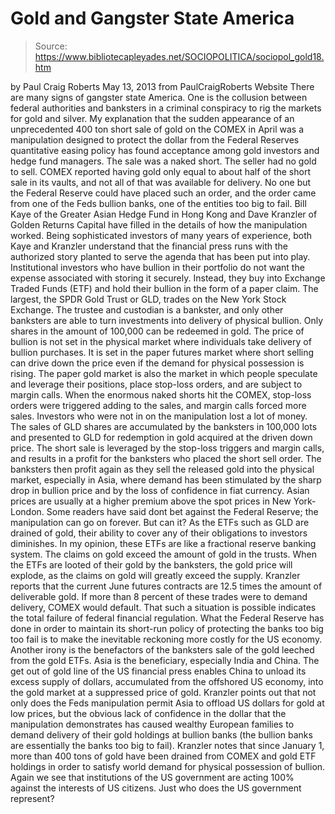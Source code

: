 # Gold and Gangster State America

> Source: https://www.bibliotecapleyades.net/SOCIOPOLITICA/sociopol_gold18.htm

by Paul Craig Roberts
May 13, 2013
from
PaulCraigRoberts Website
There are many signs of gangster state America.
One is the collusion between federal authorities
and banksters in a criminal conspiracy to rig the markets for gold and
silver.
My explanation that the sudden appearance of an unprecedented 400 ton short
sale of gold on the COMEX in April was a manipulation designed to protect
the dollar from the
Federal Reserves
quantitative easing policy has found
acceptance among gold investors and hedge fund managers.
The sale was a naked short. The seller had no gold to sell. COMEX reported
having gold only equal to about half of the short sale in its vaults, and
not all of that was available for delivery.
No one but the Federal Reserve could have placed
such an order, and the order came from one of the Feds bullion banks, one
of the entities too big to fail.
Bill Kaye of the
Greater Asian Hedge Fund in Hong Kong
and Dave Kranzler of
Golden Returns Capital have filled in
the details of how the manipulation worked. Being sophisticated investors of
many years of experience, both Kaye and Kranzler understand that the
financial press runs with the authorized story planted to serve the agenda
that has been put into play.
Institutional investors who have bullion in their portfolio do not want the
expense associated with storing it securely.
Instead, they buy into Exchange Traded Funds
(ETF)
and hold their bullion in the form of a paper claim. The largest, the
SPDR Gold Trust or GLD, trades on the New
York Stock Exchange. The trustee and custodian
is a bankster, and only other banksters are able to turn
investments into delivery of physical bullion. Only shares in the amount of
100,000 can be redeemed in gold.
The price of bullion is not set in the physical market where individuals
take delivery of bullion purchases.
It is set in the paper futures market where
short selling can drive down the price even if the demand for physical
possession is rising. The paper gold market is also the market in which
people speculate and leverage their positions, place stop-loss orders, and
are subject to margin calls.
When the enormous naked shorts hit the COMEX, stop-loss orders were
triggered adding to the sales, and margin calls forced more sales. Investors
who were not in on the manipulation lost a lot of money.
The sales of GLD shares are accumulated by the banksters in 100,000 lots and
presented to GLD for redemption in gold acquired at the driven down price.
The short sale is leveraged by the stop-loss triggers and margin calls, and
results in a profit for the banksters who placed the short sell order. The
banksters then profit again as they sell the released gold into the physical
market, especially in Asia, where demand has been stimulated by the sharp
drop in bullion price and by the loss of confidence in fiat currency.
Asian prices are usually at a higher premium
above the spot prices in New York-London.
Some readers have said dont bet against the Federal Reserve; the
manipulation can go on forever. But can it?
As the ETFs such as GLD are drained of gold,
their ability to cover any of their obligations to investors diminishes. In
my opinion, these ETFs are like a fractional reserve banking system. The
claims on gold exceed the amount of gold in the trusts. When the ETFs are
looted of their gold by the banksters, the gold price will explode, as the
claims on gold will greatly exceed the supply.
Kranzler reports that the current June futures contracts are 12.5 times the
amount of deliverable gold. If more than 8 percent of these trades were to
demand delivery, COMEX would default. That such a situation is possible
indicates the total failure of federal financial regulation.
What the Federal Reserve has done in order to maintain its short-run policy
of protecting the banks too big too fail is to make the inevitable
reckoning more costly for the US economy.
Another irony is the benefactors of the banksters sale of the gold leeched
from the gold ETFs.
Asia is the beneficiary, especially India and
China. The get out of gold line of the US financial press enables China to
unload its excess supply of dollars, accumulated from the offshored US
economy, into the gold market at a suppressed price of gold.
Kranzler points out that not only does the Feds manipulation permit Asia to
offload US dollars for gold at low prices, but the obvious lack of
confidence in the dollar that the manipulation demonstrates has caused
wealthy European families to demand delivery of their gold holdings at
bullion banks (the bullion banks are essentially the banks too big to
fail).
Kranzler notes that since January 1, more than
400 tons of gold have been drained from COMEX and gold ETF holdings in order
to satisfy world demand for physical possession of bullion.
Again we see that institutions of the US government are acting 100% against
the interests of US citizens. Just who does the US government represent?
